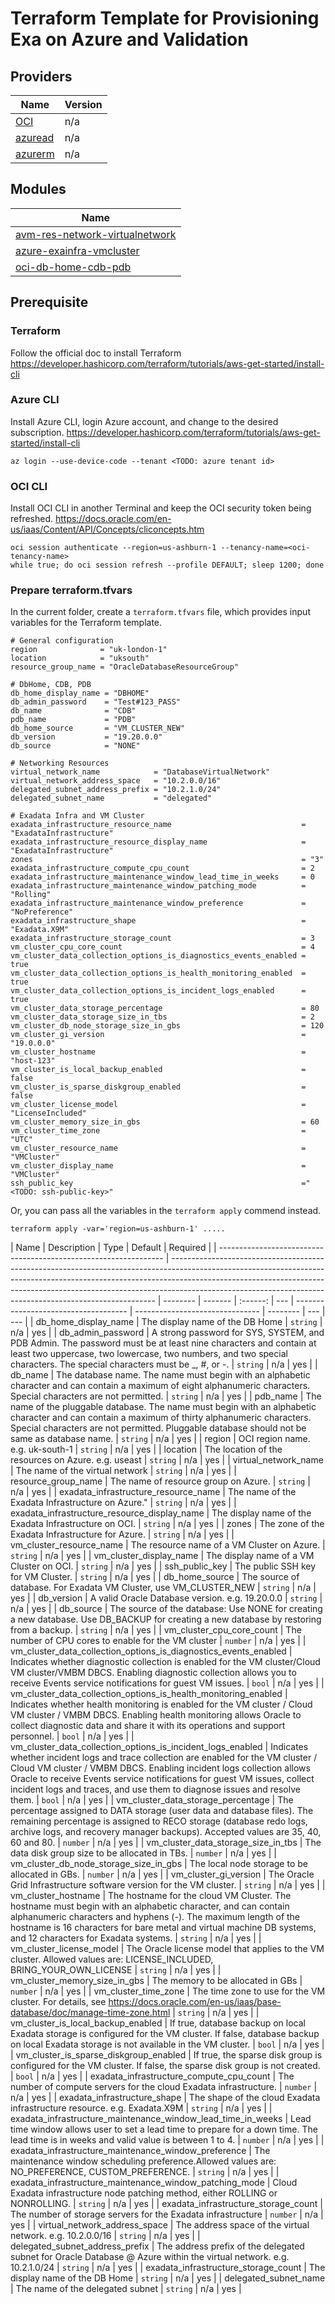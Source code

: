 # Terraform Template for Provisioning Exa on Azure and Validation

## Providers

| Name                                                                        | Version |
| --------------------------------------------------------------------------- | ------- |
| [OCI](https://registry.terraform.io/providers/oracle/oci/latest/docs)       | n/a     |
| [azuread](https://registry.terraform.io/providers/hashicorp/azuread/latest) | n/a     |
| [azurerm](https://registry.terraform.io/providers/hashicorp/azurerm/latest) | n/a     |

## Modules

| Name                                                                                                                        |
| --------------------------------------------------------------------------------------------------------------------------- |
| [avm-res-network-virtualnetwork](https://registry.terraform.io/modules/Azure/avm-res-network-virtualnetwork/azurerm/latest) |
| [azure-exainfra-vmcluster](modules/azure-exainfra-vmcluster)                                                                |
| [oci-db-home-cdb-pdb](oci-db-home-cdb-pdb)                                                                                  |


## Prerequisite

### Terraform

Follow the official doc to install Terraform https://developer.hashicorp.com/terraform/tutorials/aws-get-started/install-cli

### Azure CLI

Install Azure CLI, login Azure account, and change to the desired subscription. https://developer.hashicorp.com/terraform/tutorials/aws-get-started/install-cli

```shell
az login --use-device-code --tenant <TODO: azure tenant id>
```

### OCI CLI

Install OCI CLI in another Terminal and keep the OCI security token being refreshed.
https://docs.oracle.com/en-us/iaas/Content/API/Concepts/cliconcepts.htm

```shell
oci session authenticate --region=us-ashburn-1 --tenancy-name=<oci-tenancy-name>
while true; do oci session refresh --profile DEFAULT; sleep 1200; done
```

### Prepare terraform.tfvars

In the current folder, create a `terraform.tfvars` file, which provides input variables for the Terraform template.

```shell
# General configuration
region              = "uk-london-1"
location            = "uksouth"
resource_group_name = "OracleDatabaseResourceGroup"

# DbHome, CDB, PDB
db_home_display_name = "DBHOME"
db_admin_password    = "Test#123_PASS"
db_name              = "CDB"
pdb_name             = "PDB"
db_home_source       = "VM_CLUSTER_NEW"
db_version           = "19.20.0.0"
db_source            = "NONE"

# Networking Resources
virtual_network_name            = "DatabaseVirtualNetwork"
virtual_network_address_space   = "10.2.0.0/16"
delegated_subnet_address_prefix = "10.2.1.0/24"
delegated_subnet_name           = "delegated"

# Exadata Infra and VM Cluster
exadata_infrastructure_resource_name                             = "ExadataInfrastructure"
exadata_infrastructure_resource_display_name                     = "ExadataInfrastructure"
zones                                                            = "3"
exadata_infrastructure_compute_cpu_count                         = 2
exadata_infrastructure_maintenance_window_lead_time_in_weeks     = 0
exadata_infrastructure_maintenance_window_patching_mode          = "Rolling"
exadata_infrastructure_maintenance_window_preference             = "NoPreference"
exadata_infrastructure_shape                                     = "Exadata.X9M"
exadata_infrastructure_storage_count                             = 3
vm_cluster_cpu_core_count                                        = 4
vm_cluster_data_collection_options_is_diagnostics_events_enabled = true
vm_cluster_data_collection_options_is_health_monitoring_enabled  = true
vm_cluster_data_collection_options_is_incident_logs_enabled      = true
vm_cluster_data_storage_percentage                               = 80
vm_cluster_data_storage_size_in_tbs                              = 2
vm_cluster_db_node_storage_size_in_gbs                           = 120
vm_cluster_gi_version                                            = "19.0.0.0"
vm_cluster_hostname                                              = "host-123"
vm_cluster_is_local_backup_enabled                               = false
vm_cluster_is_sparse_diskgroup_enabled                           = false
vm_cluster_license_model                                         = "LicenseIncluded"
vm_cluster_memory_size_in_gbs                                    = 60
vm_cluster_time_zone                                             = "UTC"
vm_cluster_resource_name                                         = "VMCluster"
vm_cluster_display_name                                          = "VMCluster"
ssh_public_key                                                   ="<TODO: ssh-public-key>"

```

Or, you can pass all the variables in the `terraform apply` commend instead.

```
terraform apply -var='region=us-ashburn-1' .....
```

| Name                                                             | Description                                                                                                                                                                                                                                                                                                          | Type     | Default | Required |
| ---------------------------------------------------------------- | -------------------------------------------------------------------------------------------------------------------------------------------------------------------------------------------------------------------------------------------------------------------------------------------------------------------- | -------- | ------- | :------: | --- | ------------------------------------ | ------------------------------- | -------- | --- | --- |
| db_home_display_name                                             | The display name of the DB Home                                                                                                                                                                                                                                                                                      | `string` | n/a     |   yes    |
| db_admin_password                                                | A strong password for SYS, SYSTEM, and PDB Admin. The password must be at least nine characters and contain at least two uppercase, two lowercase, two numbers, and two special characters. The special characters must be \_, #, or -.                                                                              | `string` | n/a     |   yes    |
| db_name                                                          | The database name. The name must begin with an alphabetic character and can contain a maximum of eight alphanumeric characters. Special characters are not permitted.                                                                                                                                                | `string` | n/a     |   yes    |
| pdb_name                                                         | The name of the pluggable database. The name must begin with an alphabetic character and can contain a maximum of thirty alphanumeric characters. Special characters are not permitted. Pluggable database should not be same as database name.                                                                      | `string` | n/a     |   yes    |
| region                                                           | OCI region name. e.g. uk-south-1                                                                                                                                                                                                                                                                                     | `string` | n/a     |   yes    |
| location                                                         | The location of the resources on Azure. e.g. useast                                                                                                                                                                                                                                                                  | `string` | n/a     |   yes    |
| virtual_network_name                                             | The name of the virtual network                                                                                                                                                                                                                                                                                      | `string` | n/a     |   yes    |
| resource_group_name                                              | The name of resource group on Azure.                                                                                                                                                                                                                                                                                 | `string` | n/a     |   yes    |
| exadata_infrastructure_resource_name                             | The name of the Exadata Infrastructure on Azure."                                                                                                                                                                                                                                                                    | `string` | n/a     |   yes    |
| exadata_infrastructure_resource_display_name                     | The display name of the Exadata Infrastructure on OCI.                                                                                                                                                                                                                                                               | `string` | n/a     |   yes    |
| zones                                                            | The zone of the Exadata Infrastructure for Azure.                                                                                                                                                                                                                                                                    | `string` | n/a     |   yes    |
| vm_cluster_resource_name                                         | The resource name of a VM Cluster on Azure.                                                                                                                                                                                                                                                                          | `string` | n/a     |   yes    |
| vm_cluster_display_name                                          | The display name of a VM Cluster on OCI.                                                                                                                                                                                                                                                                             | `string` | n/a     |   yes    |
| ssh_public_key                                                   | The public SSH key for VM Cluster.                                                                                                                                                                                                                                                                                   | `string` | n/a     |   yes    |
| db_home_source                                                   | The source of database. For Exadata VM Cluster, use VM_CLUSTER_NEW                                                                                                                                                                                                                                                   | `string` | n/a     |   yes    |
| db_version                                                       | A valid Oracle Database version. e.g. 19.20.0.0                                                                                                                                                                                                                                                                      | `string` | n/a     |   yes    |
| db_source                                                        | The source of the database: Use NONE for creating a new database. Use DB_BACKUP for creating a new database by restoring from a backup.                                                                                                                                                                              | `string` | n/a     |   yes    |
| vm_cluster_cpu_core_count                                        | The number of CPU cores to enable for the VM cluster                                                                                                                                                                                                                                                                 | `number` | n/a     |   yes    |
| vm_cluster_data_collection_options_is_diagnostics_events_enabled | Indicates whether diagnostic collection is enabled for the VM cluster/Cloud VM cluster/VMBM DBCS. Enabling diagnostic collection allows you to receive Events service notifications for guest VM issues.                                                                                                             | `bool`   | n/a     |   yes    |
| vm_cluster_data_collection_options_is_health_monitoring_enabled  | Indicates whether health monitoring is enabled for the VM cluster / Cloud VM cluster / VMBM DBCS. Enabling health monitoring allows Oracle to collect diagnostic data and share it with its operations and support personnel.                                                                                        | `bool`   | n/a     |   yes    |
| vm_cluster_data_collection_options_is_incident_logs_enabled      | Indicates whether incident logs and trace collection are enabled for the VM cluster / Cloud VM cluster / VMBM DBCS. Enabling incident logs collection allows Oracle to receive Events service notifications for guest VM issues, collect incident logs and traces, and use them to diagnose issues and resolve them. | `bool`   | n/a     |   yes    |
| vm_cluster_data_storage_percentage                               | The percentage assigned to DATA storage (user data and database files). The remaining percentage is assigned to RECO storage (database redo logs, archive logs, and recovery manager backups). Accepted values are 35, 40, 60 and 80.                                                                                | `number` | n/a     |   yes    |
| vm_cluster_data_storage_size_in_tbs                              | The data disk group size to be allocated in TBs.                                                                                                                                                                                                                                                                     | `number` | n/a     |   yes    |
| vm_cluster_db_node_storage_size_in_gbs                           | The local node storage to be allocated in GBs.                                                                                                                                                                                                                                                                       | `number` | n/a     |   yes    |
| vm_cluster_gi_version                                            | The Oracle Grid Infrastructure software version for the VM cluster.                                                                                                                                                                                                                                                  | `string` | n/a     |   yes    |
| vm_cluster_hostname                                              | The hostname for the cloud VM Cluster. The hostname must begin with an alphabetic character, and can contain alphanumeric characters and hyphens (-). The maximum length of the hostname is 16 characters for bare metal and virtual machine DB systems, and 12 characters for Exadata systems.                      | `string` | n/a     |   yes    |
| vm_cluster_license_model                                         | The Oracle license model that applies to the VM cluster. Allowed values are: LICENSE_INCLUDED, BRING_YOUR_OWN_LICENSE                                                                                                                                                                                                | `string` | n/a     |   yes    |
| vm_cluster_memory_size_in_gbs                                    | The memory to be allocated in GBs                                                                                                                                                                                                                                                                                    | `number` | n/a     |   yes    |
| vm_cluster_time_zone                                             | The time zone to use for the VM cluster. For details, see https://docs.oracle.com/en-us/iaas/base-database/doc/manage-time-zone.html                                                                                                                                                                                 | `string` | n/a     |   yes    |
| vm_cluster_is_local_backup_enabled                               | If true, database backup on local Exadata storage is configured for the VM cluster. If false, database backup on local Exadata storage is not available in the VM cluster.                                                                                                                                           | `bool`   | n/a     |   yes    |
| vm_cluster_is_sparse_diskgroup_enabled                           | If true, the sparse disk group is configured for the VM cluster. If false, the sparse disk group is not created.                                                                                                                                                                                                     | `bool`   | n/a     |   yes    |
| exadata_infrastructure_compute_cpu_count                         | The number of compute servers for the cloud Exadata infrastructure.                                                                                                                                                                                                                                                  | `number` | n/a     |   yes    |
| exadata_infrastructure_shape                                     | The shape of the cloud Exadata infrastructure resource. e.g. Exadata.X9M                                                                                                                                                                                                                                             | `string` | n/a     |   yes    |
| exadata_infrastructure_maintenance_window_lead_time_in_weeks     | Lead time window allows user to set a lead time to prepare for a down time. The lead time is in weeks and valid value is between 1 to 4.                                                                                                                                                                             | `number` | n/a     |   yes    |
| exadata_infrastructure_maintenance_window_preference             | The maintenance window scheduling preference.Allowed values are: NO_PREFERENCE, CUSTOM_PREFERENCE.                                                                                                                                                                                                                   | `string` | n/a     |   yes    |
| exadata_infrastructure_maintenance_window_patching_mode          | Cloud Exadata infrastructure node patching method, either ROLLING or NONROLLING.                                                                                                                                                                                                                                     | `string` | n/a     |   yes    |
| exadata_infrastructure_storage_count                             | The number of storage servers for the Exadata infrastructure                                                                                                                                                                                                                                                         | `number` | n/a     |   yes    |
| virtual_network_address_space                                    | The address space of the virtual network. e.g. 10.2.0.0/16                                                                                                                                                                                                                                                           | `string` | n/a     |   yes    |
| delegated_subnet_address_prefix                                  | The address prefix of the delegated subnet for Oracle Database @ Azure within the virtual network. e.g. 10.2.1.0/24                                                                                                                                                                                                  | `string` | n/a     |   yes    |     | exadata_infrastructure_storage_count | The display name of the DB Home | `string` | n/a | yes |
| delegated_subnet_name                                            | The name of the delegated subnet                                                                                                                                                                                                                                                                                     | `string` | n/a     |   yes    |
